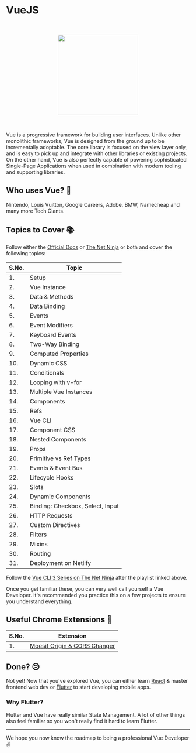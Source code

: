 # VueJS
<br>
<p align="center"><img src="https://i.ibb.co/F516xy1/1-Kd7mrwqmrzy-Audv8t-S-Od-Q.png" height="220"></p>
<br>

Vue is a progressive framework for building user interfaces. Unlike other monolithic frameworks, Vue is designed from the ground up to be incrementally adoptable. The core library is focused on the view layer only, and is easy to pick up and integrate with other libraries or existing projects. On the other hand, Vue is also perfectly capable of powering sophisticated Single-Page Applications when used in combination with modern tooling and supporting libraries.

## Who uses Vue? :raising_hand:
Nintendo, Louis Vuitton, Google Careers, Adobe, BMW, Namecheap and many more Tech Giants.

## Topics to Cover :books:

Follow either the [Official Docs](https://vuejs.org/v2/guide/) or [The Net Ninja](https://www.youtube.com/playlist?list=PL4cUxeGkcC9gQcYgjhBoeQH7wiAyZNrYa) or both and cover the following topics:

|S.No.|Topic|
|----|-----|
|1.|Setup|
|2.|Vue Instance|
|3.|Data & Methods|
|4.|Data Binding|
|5.|Events|
|6.|Event Modifiers|
|7.|Keyboard Events|
|8.|Two-Way Binding|
|9.|Computed Properties|
|10.|Dynamic CSS|
|11.|Conditionals|
|12.|Looping with v-for|
|13.|Multiple Vue Instances|
|14.|Components|
|15.|Refs|
|16.|Vue CLI|
|17.|Component CSS|
|18.|Nested Components|
|19.|Props|
|20.|Primitive vs Ref Types|
|21.|Events & Event Bus|
|22.|Lifecycle Hooks|
|23.|Slots|
|24.|Dynamic Components|
|25.|Binding: Checkbox, Select, Input|
|26.|HTTP Requests|
|27.|Custom Directives|
|28.|Filters|
|29.|Mixins|
|30.|Routing|
|31.|Deployment on Netlify|

Follow the [Vue CLI 3 Series on The Net Ninja](https://www.youtube.com/playlist?list=PL4cUxeGkcC9iCKx06qSncuvEPZ7x1UnKD) after the playlist linked above.

Once you get familiar these, you can very well call yourself a Vue Developer. It's recommended you practice this on a few projects to ensure you understand everything.

## Useful Chrome Extensions :muscle:
|S.No.|Extension|
|----|-----|
|1.|[Moesif Origin & CORS Changer](https://chrome.google.com/webstore/detail/moesif-orign-cors-changer/digfbfaphojjndkpccljibejjbppifbc)


## Done? :disappointed_relieved:
Not yet! Now that you've explored Vue, you can either learn [React](./REACT.md) & master frontend web dev or [Flutter](./FLUTTER.md) to start developing mobile apps. 

### Why Flutter?
Flutter and Vue have really similar State Management. A lot of other things also feel familiar so you won't really find it hard to learn Flutter.

<hr>

We hope you now know the roadmap to being a professional Vue Developer :v: